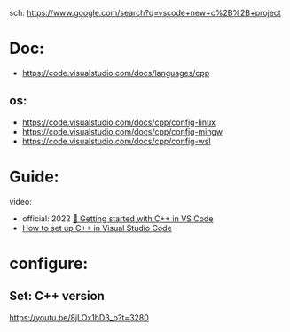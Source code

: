 sch: https://www.google.com/search?q=vscode+new+c%2B%2B+project

# Doc:
- https://code.visualstudio.com/docs/languages/cpp

## os:
- https://code.visualstudio.com/docs/cpp/config-linux
- https://code.visualstudio.com/docs/cpp/config-mingw
- https://code.visualstudio.com/docs/cpp/config-wsl

# Guide:
video:
- official: 2022 [🔴 Getting started with C++ in VS Code](https://youtu.be/dSGW-DLMnUc)
- [How to set up C++ in Visual Studio Code](https://youtu.be/DMWD7wfhgNY)

# configure:
## Set: C++ version
https://youtu.be/8jLOx1hD3_o?t=3280
